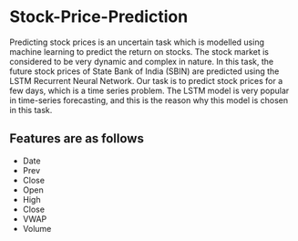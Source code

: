 # Stock-Price-Prediction

Predicting stock prices is an uncertain task which is modelled using machine learning to predict the return on stocks. The stock market is considered to be very dynamic and complex in nature. In this task, the future stock prices of State Bank of India (SBIN) are predicted using the LSTM Recurrent Neural Network. Our task is to predict stock prices for a few days, which is a time series problem. The LSTM model is very popular in time-series forecasting, and this is the reason why this model is chosen in this task.

## Features are as follows

* Date	
* Prev 
* Close	
* Open	
* High	
* Close	
* VWAP	
* Volume
